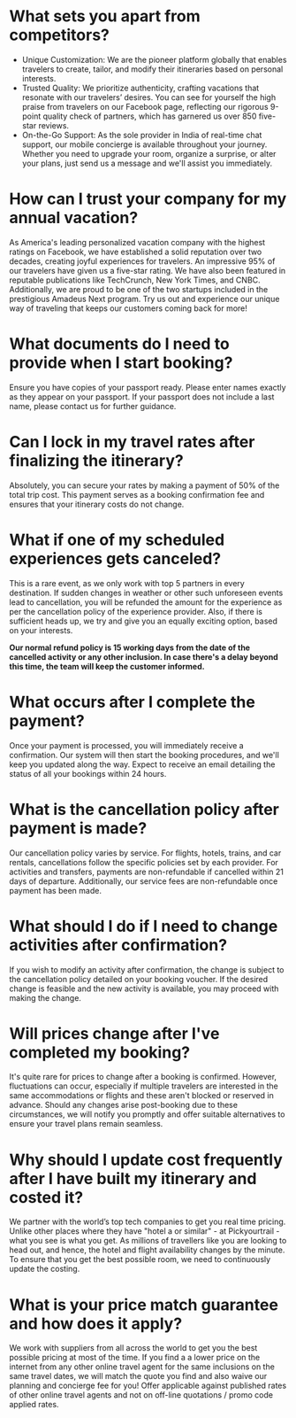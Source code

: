 # What sets you apart from competitors?
- Unique Customization: We are the pioneer platform globally that enables travelers to create, tailor, and modify their itineraries based on personal interests.
- Trusted Quality: We prioritize authenticity, crafting vacations that resonate with our travelers’ desires. You can see for yourself the high praise from travelers on our Facebook page, reflecting our rigorous 9-point quality check of partners, which has garnered us over 850 five-star reviews.
- On-the-Go Support: As the sole provider in India of real-time chat support, our mobile concierge is available throughout your journey. Whether you need to upgrade your room, organize a surprise, or alter your plans, just send us a message and we'll assist you immediately.

# How can I trust your company for my annual vacation?
As America's leading personalized vacation company with the highest ratings on Facebook, we have established a solid reputation over two decades, creating joyful experiences for travelers. An impressive 95% of our travelers have given us a five-star rating. We have also been featured in reputable publications like TechCrunch, New York Times, and CNBC. Additionally, we are proud to be one of the two startups included in the prestigious Amadeus Next program. Try us out and experience our unique way of traveling that keeps our customers coming back for more!

# What documents do I need to provide when I start booking?
Ensure you have copies of your passport ready. Please enter names exactly as they appear on your passport. If your passport does not include a last name, please contact us for further guidance.

# Can I lock in my travel rates after finalizing the itinerary?
Absolutely, you can secure your rates by making a payment of 50% of the total trip cost. This payment serves as a booking confirmation fee and ensures that your itinerary costs do not change.

# What if one of my scheduled experiences gets canceled?
This is a rare event, as we only work with top 5 partners in every destination. If sudden changes in weather or other such unforeseen events lead to cancellation, you will be refunded the amount for the experience as per the cancellation policy of the experience provider. Also, if there is sufficient heads up, we try and give you an equally exciting option, based on your interests.

**Our normal refund policy is 15 working days from the date of the cancelled activity or any other inclusion. In case there's a delay beyond this time, the team will keep the customer informed.**

# What occurs after I complete the payment?
Once your payment is processed, you will immediately receive a confirmation. Our system will then start the booking procedures, and we'll keep you updated along the way. Expect to receive an email detailing the status of all your bookings within 24 hours.

# What is the cancellation policy after payment is made?
Our cancellation policy varies by service. For flights, hotels, trains, and car rentals, cancellations follow the specific policies set by each provider. For activities and transfers, payments are non-refundable if cancelled within 21 days of departure. Additionally, our service fees are non-refundable once payment has been made.

# What should I do if I need to change activities after confirmation?
If you wish to modify an activity after confirmation, the change is subject to the cancellation policy detailed on your booking voucher. If the desired change is feasible and the new activity is available, you may proceed with making the change.

# Will prices change after I've completed my booking?
It's quite rare for prices to change after a booking is confirmed. However, fluctuations can occur, especially if multiple travelers are interested in the same accommodations or flights and these aren't blocked or reserved in advance. Should any changes arise post-booking due to these circumstances, we will notify you promptly and offer suitable alternatives to ensure your travel plans remain seamless.

# Why should I update cost frequently after I have built my itinerary and costed it?
We partner with the world’s top tech companies to get you real time pricing. Unlike other places where they have "hotel a or similar" - at Pickyourtrail - what you see is what you get. As millions of travellers like you are looking to head out, and hence, the hotel and flight availability changes by the minute. To ensure that you get the best possible room, we need to continuously update the costing.

# What is your price match guarantee and how does it apply?
We work with suppliers from all across the world to get you the best possible pricing at most of the time. If you find a a lower price on the internet from any other online travel agent for the same inclusions on the same travel dates, we will match the quote you find and also waive our planning and concierge fee for you! Offer applicable against published rates of other online travel agents and not on off-line quotations / promo code applied rates.
